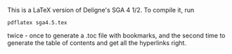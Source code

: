 This is a LaTeX version of Deligne's SGA 4 1/2. To compile it, run 

	pdflatex sga4.5.tex 

twice - once to generate a .toc file with bookmarks, and the second time to 
generate the table of contents and get all the hyperlinks right. 
